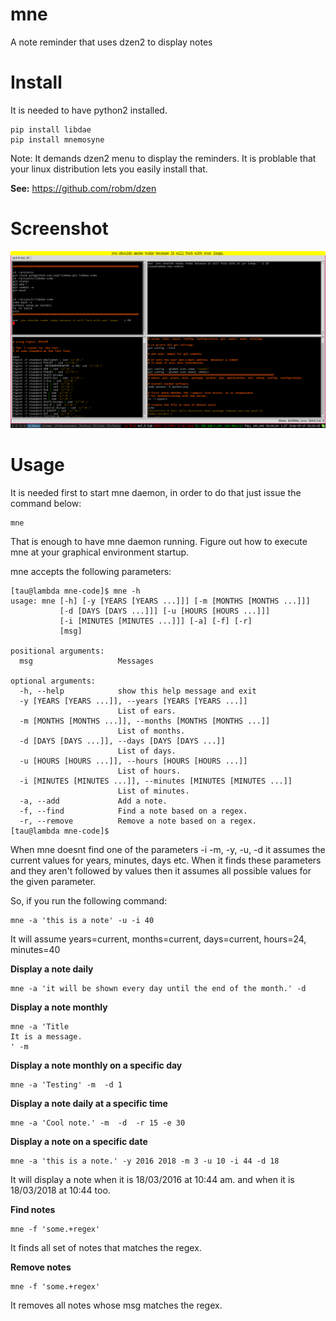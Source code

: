 mne
===

A note reminder that uses dzen2 to display notes

Install
=======

It is needed to have python2 installed.

    pip install libdae
    pip install mnemosyne

Note: It demands dzen2 menu to display the reminders.
It is problable that your linux distribution lets you easily
install that.

**See:** https://github.com/robm/dzen

Screenshot
==========

![screenshot-1](screenshot-1.jpg)

Usage
=====

It is needed first to start mne daemon, in order to do that just issue the command below:

    mne

That is enough to have mne daemon running. Figure out how to execute mne at your graphical environment startup.

mne accepts the following parameters:

    [tau@lambda mne-code]$ mne -h
    usage: mne [-h] [-y [YEARS [YEARS ...]]] [-m [MONTHS [MONTHS ...]]]
               [-d [DAYS [DAYS ...]]] [-u [HOURS [HOURS ...]]]
               [-i [MINUTES [MINUTES ...]]] [-a] [-f] [-r]
               [msg]
    
    positional arguments:
      msg                   Messages
    
    optional arguments:
      -h, --help            show this help message and exit
      -y [YEARS [YEARS ...]], --years [YEARS [YEARS ...]]
                            List of ears.
      -m [MONTHS [MONTHS ...]], --months [MONTHS [MONTHS ...]]
                            List of months.
      -d [DAYS [DAYS ...]], --days [DAYS [DAYS ...]]
                            List of days.
      -u [HOURS [HOURS ...]], --hours [HOURS [HOURS ...]]
                            List of hours.
      -i [MINUTES [MINUTES ...]], --minutes [MINUTES [MINUTES ...]]
                            List of minutes.
      -a, --add             Add a note.
      -f, --find            Find a note based on a regex.
      -r, --remove          Remove a note based on a regex.
    [tau@lambda mne-code]$     
    
When mne doesnt find one of the parameters -i -m, -y, -u, -d it assumes the current values 
for years, minutes, days etc. When it finds these parameters and they aren't followed by
values then it assumes all possible values for the given parameter.

So, if you run the following command:

    mne -a 'this is a note' -u -i 40

It will assume years=current, months=current, days=current, hours=24, minutes=40

**Display a note daily**

    mne -a 'it will be shown every day until the end of the month.' -d  

**Display a note monthly**
  
    mne -a 'Title
    It is a message.
    ' -m 

**Display a note monthly on a specific day**
  
    mne -a 'Testing' -m  -d 1 
  

**Display a note daily at a specific time**
  
    mne -a 'Cool note.' -m  -d  -r 15 -e 30 
    
    
**Display a note on a specific date**

    
    mne -a 'this is a note.' -y 2016 2018 -m 3 -u 10 -i 44 -d 18

It will display a note when it is 18/03/2016 at 10:44 am. and when it is
18/03/2018 at 10:44 too.

**Find notes**

    mne -f 'some.+regex'

It finds all set of notes that matches the regex.

**Remove notes**

    mne -f 'some.+regex'

It removes all notes whose msg matches the regex.






